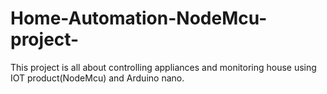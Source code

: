 # Home-Automation-NodeMcu-project-
This project is all about controlling appliances and monitoring house using IOT product(NodeMcu) and Arduino nano.
